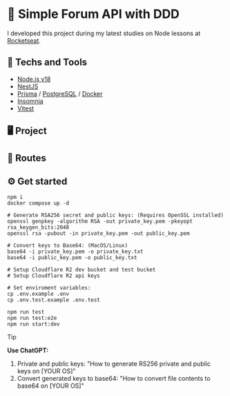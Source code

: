 <!-- TO_DO
- SEEDS -->

# 💬 Simple Forum API with DDD
I developed this project during my latest studies on Node lessons at [Rocketseat](https://www.rocketseat.com.br).

## 🚀 Techs and Tools
- [Node.js v18](https://nodejs.org/)
- [NestJS](https://nestjs.com/)
- [Prisma](https://www.prisma.io) / [PostgreSQL](https://www.postgresql.org/)  / [Docker](https://www.docker.com/)
- [Insomnia](https://insomnia.rest/)
- [Vitest](https://vitest.dev/)

## 🖥️ Project
<!-- This project was developed to practice the Domain-Driven Design (DDD) and Clean Architecture in Node.js. It was developed from the core domain, to base entities, to value objects, to relationships, to use cases, to subdomains, to domain events and unit tests. -->

<!-- Base domains: https://github.com/rcrdk/ddd-in-nodejs -->

## 🔗 Routes
<!-- [![Run in Insomnia}](https://insomnia.rest/images/run.svg)](https://insomnia.rest/run/?label=Ignite%20Node.js%3A%20Forum%20API%20NestJS%0A&uri=https://raw.githubusercontent.com/rcrdk/forum-with-nodejs-nest-ddd/main/insomnia.json) -->

## ⚙️ Get started
```shell
npm i
docker compose up -d

# Generate RSA256 secret and public keys: (Requires OpenSSL installed)
openssl genpkey -algorithm RSA -out private_key.pem -pkeyopt rsa_keygen_bits:2048
openssl rsa -pubout -in private_key.pem -out public_key.pem

# Convert keys to Base64: (MacOS/Linux)
base64 -i private_key.pem -o private_key.txt
base64 -i public_key.pem -o public_key.txt

# Setup Cloudflare R2 dev bucket and test bucket
# Setup Cloudflare R2 api keys

# Set enviroment variables:
cp .env.example .env
cp .env.test.example .env.test

npm run test
npm run test:e2e
npm run start:dev
```

> [!TIP]
> **Use ChatGPT:**<br />
> 1) Private and public keys: "How to generate RS256 private and public keys on [YOUR OS]"<br />
> 2) Convert generated keys to base64: "How to convert file contents to base64 on [YOUR OS]"